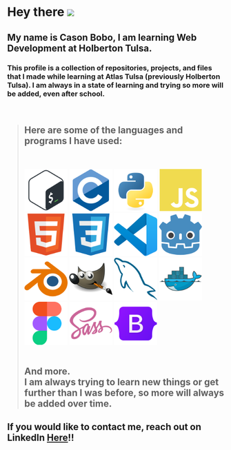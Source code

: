 <h1> Hey there <img src="https://user-images.githubusercontent.com/42378118/110234147-e3259600-7f4e-11eb-95be-0c4047144dea.gif" width="30"><br> </h1>
<h2>My name is Cason Bobo, I am learning Web Development at Holberton Tulsa.</h2>
<h3>This profile is a collection of repositories, projects, and files that I made while learning at Atlas Tulsa (previously Holberton Tulsa). I am always in a state of learning and trying so more will be added, even after school.</h3>
<br>


><h2>Here are some of the languages and programs I have used:</h2>
><br><br>
><img alt="bash" src="https://github.com/devicons/devicon/blob/master/icons/bash/bash-original.svg" width="100">
><img alt="C" src="https://github.com/devicons/devicon/blob/master/icons/c/c-original.svg" width="100">
><img alt="Python" src="https://github.com/devicons/devicon/blob/master/icons/python/python-original.svg" width="100">
><img alt="JS" src="https://github.com/devicons/devicon/blob/master/icons/javascript/javascript-plain.svg" width="100">
><img alt="HTML" src="https://github.com/devicons/devicon/blob/master/icons/html5/html5-original.svg" width="100">
><img alt="CSS" src="https://github.com/devicons/devicon/blob/master/icons/css3/css3-original.svg" width="100">
><img alt="VSCode" src="https://github.com/devicons/devicon/blob/master/icons/vscode/vscode-original.svg" width="100">
><img alt="Godot" src="https://github.com/devicons/devicon/blob/master/icons/godot/godot-original.svg" width="100">
><img alt="Blender" src="https://github.com/devicons/devicon/blob/master/icons/blender/blender-original.svg" width="100">
><img alt="Gimp" src="https://github.com/devicons/devicon/blob/master/icons/gimp/gimp-original.svg" width="100">
><img alt="SQL" src="https://github.com/devicons/devicon/blob/master/icons/mysql/mysql-original.svg" width="100">
><img alt="Docker" src="https://github.com/devicons/devicon/blob/master/icons/docker/docker-original.svg" width="100">
><img alt="Figma" src="https://github.com/devicons/devicon/blob/master/icons/figma/figma-original.svg" width="100">
><img alt="Sass" src="https://github.com/devicons/devicon/blob/master/icons/sass/sass-original.svg" width="100">
><img alt="Bootstrap" src="https://github.com/devicons/devicon/blob/master/icons/bootstrap/bootstrap-original.svg" width="100">
><br><br>
><h2>And more. <br> I am always trying to learn new things or get further than I was before, so more will always be added over time.</h2>


<h2>If you would like to contact me, reach out on LinkedIn <a href="https://www.linkedin.com/in/cason-bobo/">Here</a>!! </h2>
